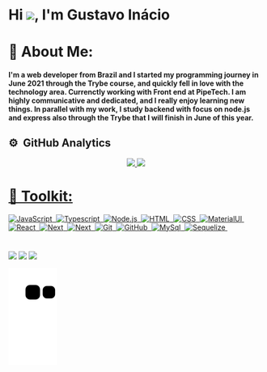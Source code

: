 <h1 align="left">Hi <img src="https://raw.githubusercontent.com/kaueMarques/kaueMarques/master/hi.gif" width="30px">, I'm Gustavo Inácio</h1>

# 🌠 About Me:

<h4>I'm a web developer from Brazil and I started my programming journey in June 2021 through the Trybe course, and quickly fell in love with the technology area. Currenctly working with Front end at PipeTech. I am highly communicative and dedicated, and I really enjoy learning new things. In parallel with my work, I study backend with focus on node.js and express also through the Trybe that I will finish in June of this year.
</h4>

## ⚙️ &nbsp;GitHub Analytics

<div align="center">
  <a href="https://github.com/inaciogu">
  <img height="180em" src="https://github-readme-stats.vercel.app/api?username=inaciogu&show_icons=true&theme=dark&include_all_commits=true&count_private=true"/>
  <img height="180em" src="https://github-readme-stats.vercel.app/api/top-langs/?username=inaciogu&layout=compact&langs_count=7&theme=dark"/>
</div>

# 🧰 Toolkit:
  
  ![JavaScript](https://img.shields.io/badge/-JavaScript-08122A?style=for-the-badge&logo=javascript&color=black)&nbsp;
  ![Typescript](https://img.shields.io/badge/-Typescript-05122A?style=for-the-badge&logo=typescript&color=black)&nbsp;
  ![Node.js](https://img.shields.io/badge/-Node.js-05122A?style=for-the-badge&logo=node.js&color=black)&nbsp;
  ![HTML](https://img.shields.io/badge/-HTML-05122A?style=for-the-badge&logo=HTML5&color=black)&nbsp;
  ![CSS](https://img.shields.io/badge/-CSS-05122A?style=for-the-badge&logo=CSS3&logoColor=1572B6&color=black)&nbsp;
  ![MaterialUI](https://img.shields.io/badge/-MaterialUI-05122A?style=for-the-badge&logo=mui&logoColor=1572B6&color=black)&nbsp;
  ![React](https://img.shields.io/badge/-React-05122A?style=for-the-badge&logo=react&color=black)&nbsp;
  ![Next](https://img.shields.io/badge/-Next.js-05122A?style=for-the-badge&logo=next.js&color=black)&nbsp;
  ![Next](https://img.shields.io/badge/-Redux-05122A?style=for-the-badge&logo=Redux&color=black)&nbsp;
  ![Git](https://img.shields.io/badge/-Git-05122A?style=for-the-badge&logo=git&color=black)&nbsp;
  ![GitHub](https://img.shields.io/badge/-GitHub-05122A?style=for-the-badge&logo=github&color=black)&nbsp;
  ![MySql](https://img.shields.io/badge/-MySQL-05122A?style=for-the-badge&logo=MySQL&color=black)&nbsp;
  ![Sequelize](https://img.shields.io/badge/-Sequelize-05122A?style=for-the-badge&logo=sequelize&color=black)&nbsp;
  
  # 
  <div> 
  <a href="https://instagram.com/inaciiogu" target="_blank"><img src="https://img.shields.io/badge/-Instagram-%23E4405F?style=for-the-badge&logo=instagram&logoColor=white" target="_blank"></a>
  <a href = "mailto:gus.inacio@hotmail.com"><img src="https://img.shields.io/badge/-Outlook-%23333?style=for-the-badge&logo=hotmail&logoColor=white" target="_blank"></a>
  <a href="https://www.linkedin.com/in/inaciogu" target="_blank"><img src="https://img.shields.io/badge/-LinkedIn-%230077B5?style=for-the-badge&logo=linkedin&logoColor=white" target="_blank"></a> 
 
  ![Snake animation](https://github.com/inaciogu/inaciogu/blob/output/github-contribution-grid-snake.svg)
 
</div>

